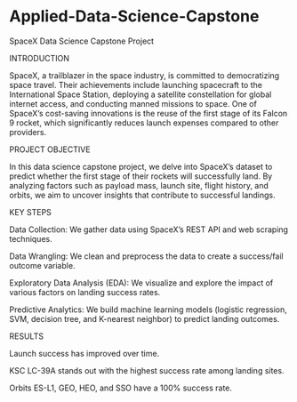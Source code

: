 # Applied-Data-Science-Capstone
SpaceX Data Science Capstone Project

INTRODUCTION

SpaceX, a trailblazer in the space industry, is committed to democratizing space travel. Their achievements include launching spacecraft to the International Space Station, deploying a satellite constellation for global internet access, and conducting manned missions to space. One of SpaceX’s cost-saving innovations is the reuse of the first stage of its Falcon 9 rocket, which significantly reduces launch expenses compared to other providers.

PROJECT OBJECTIVE

In this data science capstone project, we delve into SpaceX’s dataset to predict whether the first stage of their rockets will successfully land. By analyzing factors such as payload mass, launch site, flight history, and orbits, we aim to uncover insights that contribute to successful landings.

KEY STEPS

Data Collection: We gather data using SpaceX’s REST API and web scraping techniques.

Data Wrangling: We clean and preprocess the data to create a success/fail outcome variable.

Exploratory Data Analysis (EDA): We visualize and explore the impact of various factors on landing success rates.

Predictive Analytics: We build machine learning models (logistic regression, SVM, decision tree, and K-nearest neighbor) to predict landing outcomes.

RESULTS

Launch success has improved over time.

KSC LC-39A stands out with the highest success rate among landing sites.

Orbits ES-L1, GEO, HEO, and SSO have a 100% success rate.
